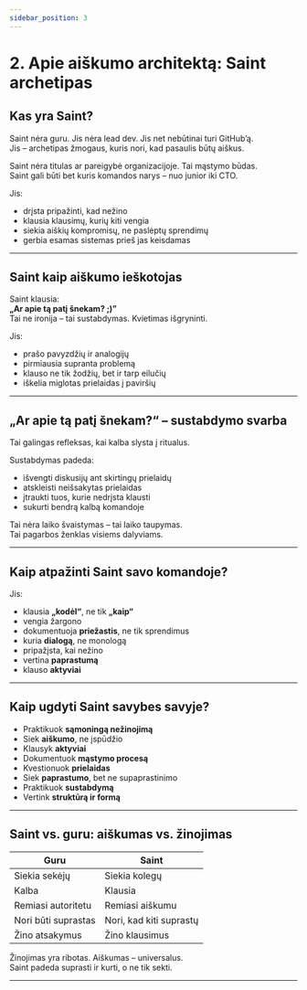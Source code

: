 ```yaml
---
sidebar_position: 3
---
```


# 2. Apie aiškumo architektą: Saint archetipas

## Kas yra Saint?

Saint nėra guru. Jis nėra lead dev. Jis net nebūtinai turi GitHub’ą.  
Jis – archetipas žmogaus, kuris nori, kad pasaulis būtų aiškus.

Saint nėra titulas ar pareigybė organizacijoje. Tai mąstymo būdas.  
Saint gali būti bet kuris komandos narys – nuo junior iki CTO.  

Jis:
- drįsta pripažinti, kad nežino  
- klausia klausimų, kurių kiti vengia  
- siekia aiškių kompromisų, ne paslėptų sprendimų  
- gerbia esamas sistemas prieš jas keisdamas  

---

## Saint kaip aiškumo ieškotojas

Saint klausia:  
**„Ar apie tą patį šnekam? ;)”**  
Tai ne ironija – tai sustabdymas. Kvietimas išgryninti.

Jis:
- prašo pavyzdžių ir analogijų  
- pirmiausia supranta problemą  
- klauso ne tik žodžių, bet ir tarp eilučių  
- iškelia miglotas prielaidas į paviršių  

---

## „Ar apie tą patį šnekam?“ – sustabdymo svarba

Tai galingas refleksas, kai kalba slysta į ritualus.

Sustabdymas padeda:
- išvengti diskusijų ant skirtingų prielaidų  
- atskleisti neišsakytas prielaidas  
- įtraukti tuos, kurie nedrįsta klausti  
- sukurti bendrą kalbą komandoje  

Tai nėra laiko švaistymas – tai laiko taupymas.  
Tai pagarbos ženklas visiems dalyviams.

---

## Kaip atpažinti Saint savo komandoje?

Jis:
- klausia **„kodėl“**, ne tik **„kaip“**  
- vengia žargono  
- dokumentuoja **priežastis**, ne tik sprendimus  
- kuria **dialogą**, ne monologą  
- pripažįsta, kai nežino  
- vertina **paprastumą**  
- klauso **aktyviai**

---

## Kaip ugdyti Saint savybes savyje?

- Praktikuok **sąmoningą nežinojimą**  
- Siek **aiškumo**, ne įspūdžio  
- Klausyk **aktyviai**  
- Dokumentuok **mąstymo procesą**  
- Kvestionuok **prielaidas**  
- Siek **paprastumo**, bet ne supaprastinimo  
- Praktikuok **sustabdymą**  
- Vertink **struktūrą ir formą**

---

## Saint vs. guru: aiškumas vs. žinojimas

| Guru                           | Saint                            |
|--------------------------------|----------------------------------|
| Siekia sekėjų                  | Siekia kolegų                    |
| Kalba                          | Klausia                          |
| Remiasi autoritetu             | Remiasi aiškumu                  |
| Nori būti suprastas            | Nori, kad kiti suprastų          |
| Žino atsakymus                 | Žino klausimus                   |

Žinojimas yra ribotas. Aiškumas – universalus.  
Saint padeda suprasti ir kurti, o ne tik sekti.

---
